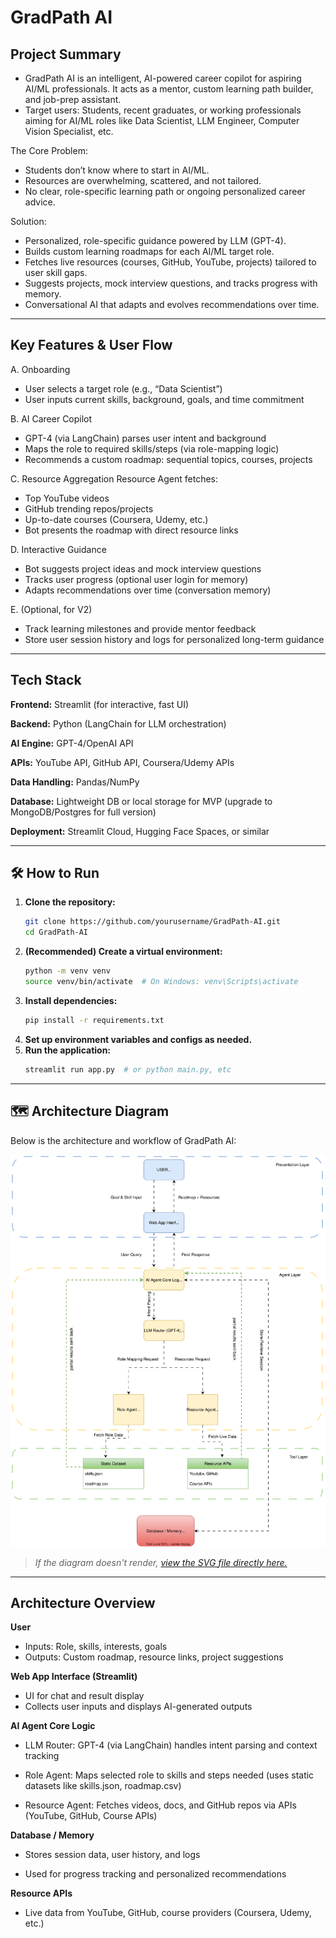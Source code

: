 # GradPath AI

## **Project Summary**
- GradPath AI is an intelligent, AI-powered career copilot for aspiring AI/ML professionals. It acts as a mentor, custom learning path builder, and job-prep assistant.
- Target users: Students, recent graduates, or working professionals aiming for AI/ML roles like Data Scientist, LLM Engineer, Computer Vision Specialist, etc.

The Core Problem:
- Students don’t know where to start in AI/ML.
- Resources are overwhelming, scattered, and not tailored.
- No clear, role-specific learning path or ongoing personalized career advice.

Solution:
- Personalized, role-specific guidance powered by LLM (GPT-4).
- Builds custom learning roadmaps for each AI/ML target role.
- Fetches live resources (courses, GitHub, YouTube, projects) tailored to user skill gaps.
- Suggests projects, mock interview questions, and tracks progress with memory.
- Conversational AI that adapts and evolves recommendations over time.

---

## **Key Features & User Flow**
   
A. Onboarding
- User selects a target role (e.g., “Data Scientist”)
- User inputs current skills, background, goals, and time commitment

B. AI Career Copilot
- GPT-4 (via LangChain) parses user intent and background
- Maps the role to required skills/steps (via role-mapping logic)
- Recommends a custom roadmap: sequential topics, courses, projects

C. Resource Aggregation
Resource Agent fetches:
- Top YouTube videos
- GitHub trending repos/projects
- Up-to-date courses (Coursera, Udemy, etc.)
- Bot presents the roadmap with direct resource links

D. Interactive Guidance
- Bot suggests project ideas and mock interview questions
- Tracks user progress (optional user login for memory)
- Adapts recommendations over time (conversation memory)

E. (Optional, for V2)
- Track learning milestones and provide mentor feedback
- Store user session history and logs for personalized long-term guidance

---
## **Tech Stack**
**Frontend:** Streamlit (for interactive, fast UI)

**Backend:** Python (LangChain for LLM orchestration)

**AI Engine:** GPT-4/OpenAI API

**APIs:** YouTube API, GitHub API, Coursera/Udemy APIs

**Data Handling:** Pandas/NumPy

**Database:** Lightweight DB or local storage for MVP (upgrade to MongoDB/Postgres for full version)

**Deployment:** Streamlit Cloud, Hugging Face Spaces, or similar

---

## 🛠️ How to Run

1. **Clone the repository:**
    ```bash
    git clone https://github.com/yourusername/GradPath-AI.git
    cd GradPath-AI
    ```
2. **(Recommended) Create a virtual environment:**
    ```bash
    python -m venv venv
    source venv/bin/activate  # On Windows: venv\Scripts\activate
    ```
3. **Install dependencies:**
    ```bash
    pip install -r requirements.txt
    ```
4. **Set up environment variables and configs as needed.**
5. **Run the application:**
    ```bash
    streamlit run app.py  # or python main.py, etc
    ```

---

## 🗺️ Architecture Diagram

Below is the architecture and workflow of GradPath AI:

![GradPath AI Architecture](./Updated%20GradPath%20AI.drawio.svg)

> _If the diagram doesn't render, [view the SVG file directly here.](./Updated%20GradPath%20AI.drawio.svg)_

---
## **Architecture Overview**

**User**
- Inputs: Role, skills, interests, goals
- Outputs: Custom roadmap, resource links, project suggestions

**Web App Interface (Streamlit)**
- UI for chat and result display
- Collects user inputs and displays AI-generated outputs

**AI Agent Core Logic**
- LLM Router: GPT-4 (via LangChain) handles intent parsing and context tracking

- Role Agent: Maps selected role to skills and steps needed (uses static datasets like skills.json, roadmap.csv)

- Resource Agent: Fetches videos, docs, and GitHub repos via APIs (YouTube, GitHub, Course APIs)

**Database / Memory**
- Stores session data, user history, and logs

- Used for progress tracking and personalized recommendations

**Resource APIs**
- Live data from YouTube, GitHub, course providers (Coursera, Udemy, etc.)



